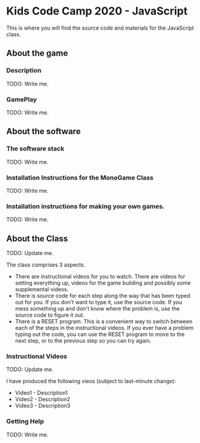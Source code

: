 # Kids Code Camp 2020 - JavaScript
This is where you will find the source code and materials for the JavaScript class.


## About the game

### Description

TODO: Write me.

### GamePlay

TODO: Write me.

## About the software

### The software stack

TODO: Write me.

### Installation Instructions for the MonoGame Class

TODO: Write me.

### Installation instructions for making your own games.

TODO: Write me.

## About the Class

TODO: Update me.

The class comprises 3 aspects.
- There are instructional videos for you to watch.  There are videos for setting everything up, videos for the game building and possibly some supplemental videos.
- There is source code for each step along the way that has been typed out for you.  If you don't want to type it, use the source code.  If you mess something up and don't know where the problem is, use the source code to figure it out.
- There is a RESET program.  This is a convenient way to switch between each of the steps in the instructional videos.  If you ever have a problem typing out the code, you can use the RESET program to move to the next step, or to the previous step so you can try again.

### Instructional Videos

TODO: Update me.

I have produced the following vieos (subject to last-minute change):
- Video1 - Description1
- Video2 - Description2
- Video3 - Description3

### Getting Help

TODO: Write me.